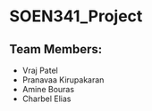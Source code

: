 # SOEN341_Project
## Team Members:
- Vraj Patel
- Pranavaa Kirupakaran
- Amine Bouras
- Charbel Elias
